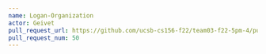 ```yaml
---
name: Logan-Organization
actor: Geivet
pull_request_url: https://github.com/ucsb-cs156-f22/team03-f22-5pm-4/pull/50
pull_request_num: 50
---
```

